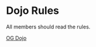 Dojo Rules
==========

All members should read the rules. 

[OG Dojo](https://github.com/deadlyvipers)
